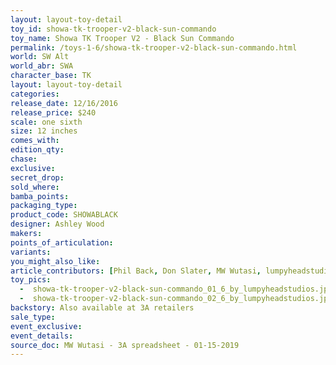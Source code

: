 ```yaml
---
layout: layout-toy-detail 
toy_id: showa-tk-trooper-v2-black-sun-commando
toy_name: Showa TK Trooper V2 - Black Sun Commando
permalink: /toys-1-6/showa-tk-trooper-v2-black-sun-commando.html
world: SW Alt
world_abr: SWA
character_base: TK
layout: layout-toy-detail
categories: 
release_date: 12/16/2016
release_price: $240 
scale: one sixth
size: 12 inches
comes_with: 
edition_qty: 
chase: 
exclusive: 
secret_drop: 
sold_where: 
bamba_points: 
packaging_type: 
product_code: SHOWABLACK
designer: Ashley Wood
makers: 
points_of_articulation: 
variants: 
you_might_also_like: 
article_contributors: [Phil Back, Don Slater, MW Wutasi, lumpyheadstudios]
toy_pics: 
  -  showa-tk-trooper-v2-black-sun-commando_01_6_by_lumpyheadstudios.jpg
  -  showa-tk-trooper-v2-black-sun-commando_02_6_by_lumpyheadstudios.jpg
backstory: Also available at 3A retailers
sale_type: 
event_exclusive: 
event_details: 
source_doc: MW Wutasi - 3A spreadsheet - 01-15-2019
---
```

